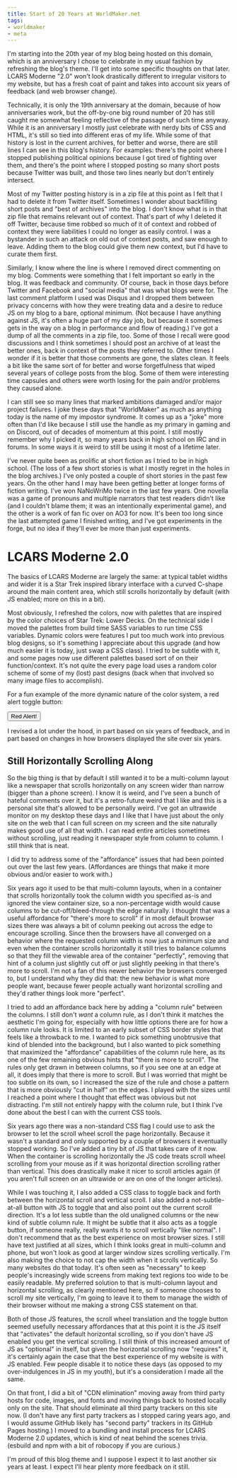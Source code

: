 ```yaml
---
title: Start of 20 Years at WorldMaker.net
tags:
- worldmaker
- meta
---
```


I'm starting into the 20th year of my blog being hosted on this
domain, which is an anniversary I chose to celebrate in my usual
fashion by refreshing the blog's theme. I'll get into some specific
thoughts on that later. LCARS Moderne "2.0" won't look drastically
different to irregular visitors to my website, but has a fresh coat of
paint and takes into account six years of feedback (and web browser
change).

Technically, it is only the 19th anniversary at the domain, because of
how anniversaries work, but the off-by-one big round number of 20 has
still caught me somewhat feeling reflective of the passage of such
time anyway. While it is an anniversary I mostly just celebrate with
nerdy bits of CSS and HTML, it's still so tied into different eras of
my life. While some of that history is lost in the current archives,
for better and worse, there are still lines I can see in this blog's
history. For examples: there's the point where I stopped publishing
political opinions because I got tired of fighting over them, and
there's the point where I stopped posting so many short posts because
Twitter was built, and those two lines nearly but don't entirely
intersect.

Most of my Twitter posting history is in a zip file at this point as I
felt that I had to delete it from Twitter itself. Sometimes I wonder
about backfilling short posts and "best of archives" into the blog. I
don't know what is in that zip file that remains relevant out of
context. That's part of why I deleted it off Twitter, because time
robbed so much of it of context and robbed of context they were
liabilities I could no longer as easily control. I was a bystander in
such an attack on old out of context posts, and saw enough to leave.
Adding them to the blog could give them new context, but I'd have to
curate them first.

Similarly, I know where the line is where I removed direct commenting
on my blog. Comments were something that I felt important so early in
the blog. It was feedback and community. Of course, back in those days
before Twitter and Facebook and "social media" that was what blogs
were for. The last comment platform I used was Disqus and I dropped
them between privacy concerns with how they were treating data and a
desire to reduce JS on my blog to a bare, optional minimum. (Not
because I have anything against JS, it's often a huge part of my day
job, but because it sometimes gets in the way on a blog in performance
and flow of reading.) I've got a dump of all the comments in a zip
file, too. Some of those I recall were good discussions and I think
sometimes I should post an archive of at least the better ones, back
in context of the posts they referred to. Other times I wonder if it
is better that those comments are gone, the slates clean. It feels a
bit like the same sort of for better and worse forgetfulness that
wiped several years of college posts from the blog. Some of them were
interesting time capsules and others were worth losing for the pain
and/or problems they caused alone.

I can still see so many lines that marked ambitions damaged and/or
major project failures. I joke these days that "WorldMaker" as much as
anything today is the name of my impostor syndrome. It comes up as a
"joke" more often than I'd like because I still use the handle as my
primary in gaming and on Discord, out of decades of momentum at this
point. I still mostly remember why I picked it, so many years back in
high school on IRC and in forums. In some ways it _is_ weird to still
be using it most of a lifetime later.

I've never quite been as prolific at short fiction as I tried to be in
high school. (The loss of a few short stories is what I mostly regret
in the holes in the blog archives.) I've only posted a couple of short
stories in the past few years. On the other hand I may have been
getting better at longer forms of fiction writing. I've won NaNoWriMo
twice in the last few years. One novella was a game of pronouns and
multiple narrators that test readers didn't like (and I couldn't blame
them; it was an intentionally experimental game), and the other is a
work of fan fic over on AO3 for now. It's been too long since the last
attempted game I finished writing, and I've got experiments in the
forge, but no idea if they'll ever be more than just experiments.

# LCARS Moderne 2.0

The basics of LCARS Moderne are largely the same: at typical tablet
widths and wider it is a Star Trek inspired library interface with a
curved C-shape around the main content area, which still scrolls
horizontally by default (with JS enabled; more on this in a bit).

Most obviously, I refreshed the colors, now with palettes that are
inspired by the color choices of Star Trek: Lower Decks. On the
technical side I moved the palettes from build time SASS variables to
run time CSS variables. Dynamic colors were features I put too much
work into previous blog designs, so it's something I appreciate about
this upgrade (and how much easier it is today, just swap a CSS class).
I tried to be subtle with it, and some pages now use different
palettes based sort of on their function/context. It's not quite the
every page load uses a random color scheme of some of my (lost) past
designs (back when that involved so many image files to accomplish).

For a fun example of the more dynamic nature of the color system, a
red alert toggle button:

<button class="button is-danger" onclick="document.body.classList.toggle('redalert')">
    Red Alert!
</button>

I revised a lot under the hood, in part based on six years of
feedback, and in part based on changes in how browsers displayed the
site over six years.

## Still Horizontally Scrolling Along

So the big thing is that by default I still wanted it to be a
multi-column layout like a newspaper that scrolls horizontally on any
screen wider than narrow (bigger than a phone screen). I know it is
weird, and I've seen a bunch of hateful comments over it, but it's a
retro-future weird that I like and this is a personal site that's
allowed to be personally weird. I've got an ultrawide monitor on my
desktop these days and I like that I have just about the only site on
the web that I can full screen on my screen and the site naturally
makes good use of all that width. I can read entire articles sometimes
without scrolling, just reading it newspaper style from column to
column. I still think that is neat.

I did try to address some of the "affordance" issues that had been
pointed out over the last few years. (Affordances are things that make
it more obvious and/or easier to work with.)

Six years ago it used to be that multi-column layouts, when in a
container that scrolls horizontally took the column width you
specified as-is and ignored the view container size, so a
non-percentage width would cause columns to be cut-off/bleed-through
the edge naturally. I thought that was a useful affordance for
"there's more to scroll" if in most default browser sizes there was
always a bit of column peeking out across the edge to encourage
scrolling. Since then the browsers have all converged on a behavior
where the requested column width is now just a minimum size and even
when the container scrolls horizontally it still tries to balance
columns so that they fill the viewable area of the container
"perfectly", removing that hint of a column just slightly cut off or
just slightly peeking in that there's more to scroll. I'm not a fan of
this newer behavior the browsers converged to, but I understand why
they did that: the new behavior is what more people want, because
fewer people actually want horizontal scrolling and they'd rather
things look more "perfect".

I tried to add an affordance back here by adding a "column rule"
between the columns. I still don't _want_ a column rule, as I don't
think it matches the aesthetic I'm going for, especially with how
little options there are for how a column rule looks. It is limited to
an early subset of CSS border styles that feels like a throwback to
me. I wanted to pick something unobtrusive that kind of blended into
the background, but I also wanted to pick something that maximized the
"affordance" capabilities of the column rule here, as its one of the
few remaining obvious hints that "there is more to scroll". The rules
only get drawn in between columns, so if you see one at an edge at
all, it does imply that there is more to scroll. But I was worried
that might be too subtle on its own, so I increased the size of the
rule and chose a pattern that is more obviously "cut in half" on the
edges. I played with the sizes until I reached a point where I thought
that effect was obvious but not distracting. I'm still not entirely
happy with the column rule, but I think I've done about the best I can
with the current CSS tools.

Six years ago there was a non-standard CSS flag I could use to ask the
browser to let the scroll wheel scroll the page horizontally. Because
it wasn't a standard and only supported by a couple of browsers it
eventually stopped working. So I've added a tiny bit of JS that takes
care of it now. When the container is scrolling horizontally the JS
code treats scroll wheel scrolling from your mouse as if it was
horizontal direction scrolling rather than vertical. This does
drastically make it nicer to scroll articles again (if you aren't full
screen on an ultrawide or are on one of the longer articles).

While I was touching it, I also added a CSS class to toggle back and
forth between the horizontal scroll and vertical scroll. I also added
a not-subtle-at-all button with JS to toggle that and also point out
the current scroll direction. It's a lot less subtle than the old
unaligned columns or the new kind of subtle column rule. It might be
subtle that it also acts as a toggle button, if someone really, really
wants it to scroll vertically "like normal". I don't recommend that as
the best experience on most browser sizes. I still have text justified
at all sizes, which I think looks great in multi-column and phone, but
won't look as good at larger window sizes scrolling vertically. I'm
also making the choice to not cap the width when it scrolls vertically.
So many websites do that today. It's often seen as "necessary" to keep
people's increasingly wide screens from making text regions too wide to
be easily readable. My preferred solution to that is multi-column
layout and horizontal scrolling, as clearly mentioned here, so if
someone chooses to scroll my site vertically, I'm going to leave it to
them to manage the width of their browser without me making a strong
CSS statement on that.

Both of those JS features, the scroll wheel translation and the toggle
button seemed usefully necessary affordances that at this point it is
the JS itself that "activates" the default horizontal scrolling, so if
you don't have JS enabled you get the vertical scrolling. I still
think of this increased amount of JS as "optional" in itself, but
given the horizontal scrolling now "requires" it, it's certainly again
the case that the best experience of my website is with JS
enabled. Few people disable it to notice these days (as opposed to my
over-indulgences in JS in my youth), but it's a consideration I
made all the same.

On that front, I did a bit of "CDN elimination" moving away from third
party hosts for code, images, and fonts and moving things back to
hosted locally only on the site. That should eliminate all third party
trackers on this site now. (I don't have any first party trackers as I
stopped caring years ago, and I would assume GitHub likely has "second
party" trackers in its GitHub Pages hosting.) I moved to a bundling
and install process for LCARS Moderne 2.0 updates, which is kind of
neat behind the scenes trivia. (esbuild and npm with a bit of robocopy
if you are curious.)

I'm proud of this blog theme and I suppose I expect it to last another
six years at least. I expect I'll hear plenty more feedback on it still.
